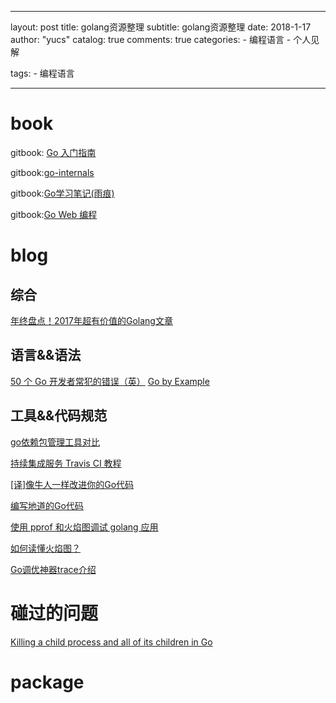
---
layout:     post
title:      golang资源整理
subtitle:   golang资源整理
date:       2018-1-17
author:     "yucs"
catalog:    true
comments:  true
categories: 
 	- 编程语言 
	- 个人见解

tags:
    - 编程语言
    
---


# book

gitbook: [Go 入门指南](http://wiki.jikexueyuan.com/project/the-way-to-go/)

gitbook:[go-internals](https://github.com/tiancaiamao/go-internals)

gitbook:[Go学习笔记(雨痕)](https://github.com/qyuhen/book)

gitbook:[Go Web 编程](https://github.com/astaxie/build-web-application-with-golang)



# blog
## 综合
[年终盘点！2017年超有价值的Golang文章](http://colobu.com/2017/12/28/top-golang-articles-of-2017/)

## 语言&&语法
 [50 个 Go 开发者常犯的错误（英）](http://devs.cloudimmunity.com/gotchas-and-common-mistakes-in-go-golang/)
 [Go by Example](https://gobyexample.com/)

## 工具&&代码规范
[go依赖包管理工具对比](https://ieevee.com/tech/2017/07/10/go-import.html)

[持续集成服务 Travis CI 教程](http://www.ruanyifeng.com/blog/2017/12/travis_ci_tutorial.html)

[[译]像牛人一样改进你的Go代码](http://colobu.com/2017/06/27/Lint-your-golang-code-like-a-mad-man)

[编写地道的Go代码](http://colobu.com/2017/02/07/write-idiomatic-golang-codes/)

[使用 pprof 和火焰图调试 golang 应用](http://cizixs.com/2017/09/11/profiling-golang-program)

[如何读懂火焰图？](http://www.ruanyifeng.com/blog/2017/09/flame-graph.html)

[Go调优神器trace介绍](https://studygolang.com/articles/9693)


# 碰过的问题
  [Killing a child process and all of its children in Go](https://medium.com/@felixge/killing-a-child-process-and-all-of-its-children-in-go-54079af94773)


# package


